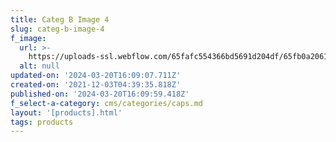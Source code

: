 ```yaml
---
title: Categ B Image 4
slug: categ-b-image-4
f_image:
  url: >-
    https://uploads-ssl.webflow.com/65fafc554366bd5691d204df/65fb0a20610059234ff8bb46_cap5.jpg
  alt: null
updated-on: '2024-03-20T16:09:07.711Z'
created-on: '2021-12-03T04:39:35.818Z'
published-on: '2024-03-20T16:09:59.418Z'
f_select-a-category: cms/categories/caps.md
layout: '[products].html'
tags: products
---
```




